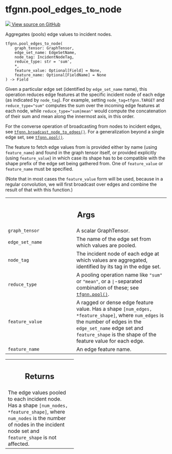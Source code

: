 # tfgnn.pool_edges_to_node

<!-- Insert buttons and diff -->

<a target="_blank" href="https://github.com/tensorflow/gnn/tree/master/tensorflow_gnn/graph/pool_ops.py#L41-L97">
<img src="https://www.tensorflow.org/images/GitHub-Mark-32px.png" /> View source
on GitHub </a>

Aggregates (pools) edge values to incident nodes.

<pre class="devsite-click-to-copy prettyprint lang-py tfo-signature-link">
<code>tfgnn.pool_edges_to_node(
    graph_tensor: GraphTensor,
    edge_set_name: EdgeSetName,
    node_tag: IncidentNodeTag,
    reduce_type: str = &#x27;sum&#x27;,
    *,
    feature_value: Optional[Field] = None,
    feature_name: Optional[FieldName] = None
) -> Field
</code></pre>

<!-- Placeholder for "Used in" -->

Given a particular edge set (identified by `edge_set_name` name), this operation
reduces edge features at the specific incident node of each edge (as indicated
by `node_tag`). For example, setting `node_tag=tfgnn.TARGET` and
`reduce_type="sum"` computes the sum over the incoming edge features at each
node, while `reduce_type="sum|mean"` would compute the concatenation of their
sum and mean along the innermost axis, in this order.

For the converse operation of broadcasting from nodes to incident edges, see
<a href="../tfgnn/broadcast_node_to_edges.md"><code>tfgnn.broadcast_node_to_edges()</code></a>.
For a generalization beyond a single edge set, see
<a href="../tfgnn/pool.md"><code>tfgnn.pool()</code></a>.

The feature to fetch edge values from is provided either by name (using
`feature_name`) and found in the graph tensor itself, or provided explicitly
(using `feature_value`) in which case its shape has to be compatible with the
shape prefix of the edge set being gathered from. One of `feature_value` or
`feature_name` must be specified.

(Note that in most cases the `feature_value` form will be used, because in a
regular convolution, we will first broadcast over edges and combine the result
of that with this function.)

<!-- Tabular view -->

 <table class="responsive fixed orange">
<colgroup><col width="214px"><col></colgroup>
<tr><th colspan="2"><h2 class="add-link">Args</h2></th></tr>

<tr>
<td>
<code>graph_tensor</code><a id="graph_tensor"></a>
</td>
<td>
A scalar GraphTensor.
</td>
</tr><tr>
<td>
<code>edge_set_name</code><a id="edge_set_name"></a>
</td>
<td>
The name of the edge set from which values are pooled.
</td>
</tr><tr>
<td>
<code>node_tag</code><a id="node_tag"></a>
</td>
<td>
The incident node of each edge at which values are aggregated,
identified by its tag in the edge set.
</td>
</tr><tr>
<td>
<code>reduce_type</code><a id="reduce_type"></a>
</td>
<td>
A pooling operation name like <code>"sum"</code> or <code>"mean"</code>, or a
<code>|</code>-separated combination of these; see <a href="../tfgnn/pool.md"><code>tfgnn.pool()</code></a>.
</td>
</tr><tr>
<td>
<code>feature_value</code><a id="feature_value"></a>
</td>
<td>
A ragged or dense edge feature value. Has a shape
<code>[num_edges, *feature_shape]</code>, where <code>num_edges</code> is the number of edges in
the <code>edge_set_name</code> edge set and <code>feature_shape</code> is the shape of the
feature value for each edge.
</td>
</tr><tr>
<td>
<code>feature_name</code><a id="feature_name"></a>
</td>
<td>
An edge feature name.
</td>
</tr>
</table>

<!-- Tabular view -->

 <table class="responsive fixed orange">
<colgroup><col width="214px"><col></colgroup>
<tr><th colspan="2"><h2 class="add-link">Returns</h2></th></tr>
<tr class="alt">
<td colspan="2">
The edge values pooled to each incident node. Has a shape <code>[num_nodes,
*feature_shape]</code>, where <code>num_nodes</code> is the number of nodes in the incident
node set and <code>feature_shape</code> is not affected.
</td>
</tr>

</table>
